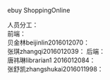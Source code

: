 ebuy ShoppingOnline



人员分工：<br>
前端：<br>
  贝金林beijinlin2016012070：<br>
  张琪zhangqi2016012039：
后端：<br>
  唐祎琳librarian1 2016012084：<br>
  张舒凯zhangshukai2016011998：<br>
